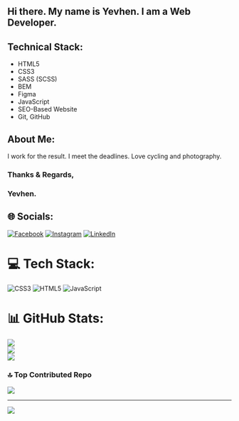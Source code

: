 ## Hi there. My name is Yevhen. I am a Web Developer.

## Technical Stack:
- HTML5
- CSS3
- SASS (SCSS)
- BEM
- Figma
- JavaScript
- SEO-Based Website
- Git, GitHub

## About Me:
I work for the result. I meet the deadlines.
Love cycling and photography.

### Thanks & Regards,
### Yevhen.

## 🌐 Socials:
[![Facebook](https://img.shields.io/badge/Facebook-%231877F2.svg?logo=Facebook&logoColor=white)](https://facebook.com/ev-klzn) [![Instagram](https://img.shields.io/badge/Instagram-%23E4405F.svg?logo=Instagram&logoColor=white)](https://instagram.com/ev-klzn) [![LinkedIn](https://img.shields.io/badge/LinkedIn-%230077B5.svg?logo=linkedin&logoColor=white)](https://linkedin.com/in/ev-klzn) 

# 💻 Tech Stack:
![CSS3](https://img.shields.io/badge/css3-%231572B6.svg?style=for-the-badge&logo=css3&logoColor=white) ![HTML5](https://img.shields.io/badge/html5-%23E34F26.svg?style=for-the-badge&logo=html5&logoColor=white) ![JavaScript](https://img.shields.io/badge/javascript-%23323330.svg?style=for-the-badge&logo=javascript&logoColor=%23F7DF1E)
# 📊 GitHub Stats:
![](https://github-readme-stats.vercel.app/api?username=ev-klzn&theme=dark&hide_border=false&include_all_commits=true&count_private=false)<br/>
![](https://github-readme-streak-stats.herokuapp.com/?user=ev-klzn&theme=dark&hide_border=false)<br/>
![](https://github-readme-stats.vercel.app/api/top-langs/?username=ev-klzn&theme=dark&hide_border=false&include_all_commits=true&count_private=false&layout=compact)

### 🔝 Top Contributed Repo
![](https://github-contributor-stats.vercel.app/api?username=ev-klzn&limit=5&theme=dark&combine_all_yearly_contributions=true)

---
[![](https://visitcount.itsvg.in/api?id=ev-klzn&icon=0&color=0)](https://visitcount.itsvg.in)

<!-- Proudly created with GPRM ( https://gprm.itsvg.in ) -->
